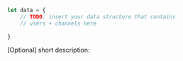 ```javascript
let data = {
    // TODO: insert your data structure that contains 
    // users + channels here
    
}
```

[Optional] short description: 